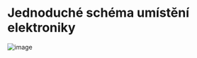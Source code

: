 # Jednoduché schéma umístění elektroniky

![image](https://github.com/user-attachments/assets/3d35dc22-3495-4037-8c89-9a864b3001db)


